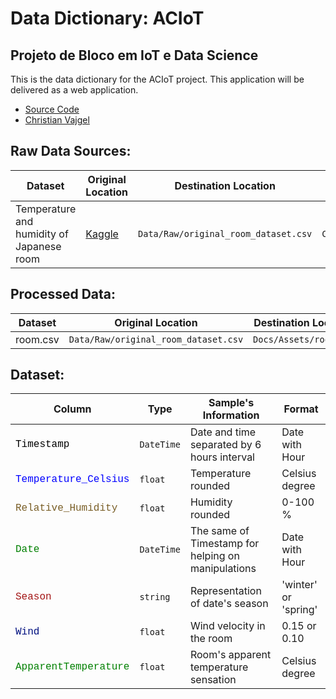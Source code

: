 # Data Dictionary: ACIoT

## Projeto de Bloco em IoT e Data Science

This is the data dictionary for the ACIoT project.
This application will be delivered as a web application.

- [Source Code](https://github.com/christianvajgel/ACIoT)
- [Christian Vajgel](https://www.linkedin.com/in/christianvajgel/)

## Raw Data Sources:

| Dataset | Original Location | Destination Location | Data Movement Tools / Scripts |
| --------- | ----------- |---------|---------|
| Temperature and humidity of Japanese room | [Kaggle](https://www.kaggle.com/mnthasi/temperature-of-japanese-room) | ```Data/Raw/original_room_dataset.csv``` | ```Code/DataPrep/preprocessing.ipynb```

## Processed Data:

| Dataset | Original Location | Destination Location |  Data Movement Tools / Scripts |
| --------- | ----------- |---------|---------|
| room.csv | ```Data/Raw/original_room_dataset.csv``` | ```Docs/Assets/room.csv``` | ```Code/DataPrep/preprocessing.ipynb``` |

## Dataset:

| Column | Type | Sample's Information | Format |
| --------- | ----------- |---------|---------|
| <span style="text-align: center; color: #000000; font-family: 'Courier New';">Timestamp</span> | ```DateTime``` | Date and time separated by 6 hours interval | Date with Hour |
| <span style="text-align: center; color: #0000FF; font-family: 'Courier New';">Temperature_Celsius</span> | ```float``` | Temperature rounded | Celsius degree |
| <span style="text-align: center; color: #795E26; font-family: 'Courier New';">Relative_Humidity</span> | ```float``` | Humidity rounded | 0-100 % |
| <span style="text-align: center; color: #008000; font-family: 'Courier New';">Date</span> | ```DateTime``` | The same of Timestamp for helping on manipulations | Date with Hour |
| <span style="text-align: center; color: #A31515; font-family: 'Courier New';">Season</span> | ```string``` | Representation of date's season | 'winter' or 'spring' |
| <span style="text-align: center; color: #001080; font-family: 'Courier New';">Wind</span> | ```float``` | Wind velocity in the room | 0.15 or 0.10 |
| <span style="text-align: center; color: #008000; font-family: 'Courier New';">ApparentTemperature</span> | ```float``` | Room's apparent temperature sensation | Celsius degree |

